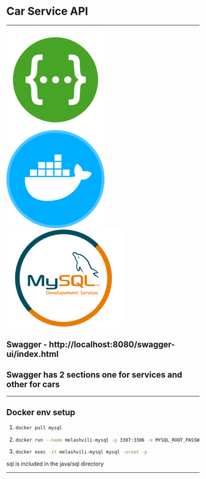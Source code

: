 # Car Service API
***
<img src="src/main/resources/images/swagger.png" alt="swagger logo" width="256"/>
<img src="src/main/resources/images/docker.png" alt="docker logo" width="256"/>
<img src="src/main/resources/images/nlq8nvels9fudn0g9h7hpfjlq3.png" alt="mysql logo" width="312"/>

## Swagger - http://localhost:8080/swagger-ui/index.html
## Swagger has 2 sections one for services and other for cars

***
## Docker env setup
1) ```bash 
   docker pull mysql

2) ```bash
   docker run --name melashvili-mysql -p 3307:3306 -e MYSQL_ROOT_PASSWORD=123 -d mysql:latest
   
3) ```bash
   docker exec -it melashvili-mysql mysql -uroot -p
   
sql is included in the java/sql directory
***